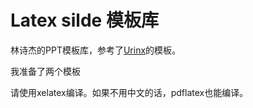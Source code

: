 # Latex silde 模板库

林诗杰的PPT模板库，参考了[Urinx](https://github.com/Urinx/LaTeX-PPT-Template "Urinxslide")的模板。  

我准备了两个模板

请使用xelatex编译。如果不用中文的话，pdflatex也能编译。